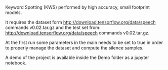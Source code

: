 Keyword Spotting (KWS) performed by high accuracy, small footprint models.

It requires the dataset form http://download.tensorflow.org/data/speech commands v0.02.tar.gz
and the test set from: http://download.tensorflow.org/data/speech commands v0.02.tar.gz.

At the first run some parameters in the main needs to be set to true in order to properly manage the dataset and compute the silence samples.

A demo of the project is available inside the Demo folder as a jupyter notebook.
